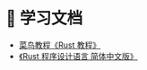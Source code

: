 # 📖 学习文档

- [菜鸟教程《Rust 教程》](https://www.runoob.com/rust/rust-tutorial.html)
- [《Rust 程序设计语言 简体中文版》](https://kaisery.github.io/trpl-zh-cn/title-page.html)
